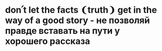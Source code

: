 # don՛t let the facts ❨truth❩ get in the way of a good story - не позволяй правде вставать на пути у хорошего рассказа
